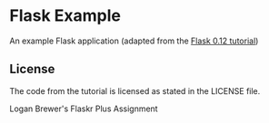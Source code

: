 # Flask Example

An example Flask application (adapted from the [Flask 0.12 tutorial](https://www.iwu.edu/~mliffito/flask_tutorial/))

## License

The code from the tutorial is licensed as stated in the LICENSE file.

Logan Brewer's Flaskr Plus Assignment